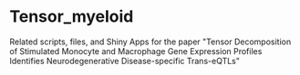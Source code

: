 # Tensor_myeloid
Related scripts, files, and Shiny Apps for the paper "Tensor Decomposition of Stimulated Monocyte and Macrophage Gene Expression Profiles Identifies Neurodegenerative Disease-specific Trans-eQTLs"
